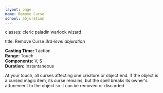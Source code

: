 ```yaml
---
layout: page
name: Remove Curse
school: abjuration
---
```

classes: cleric
         paladin
         warlock
         wizard

title: Remove Curse 
_3rd-level abjuration_ 

**Casting Time:** 1 action    
**Range:** Touch    
**Components:** V, S    
**Duration:** Instantaneous 

At your touch, all curses affecting one creature or object end. If the object is a cursed magic item, its curse remains, but the spell breaks its owner's attunement to the object so it can be removed or discarded. 